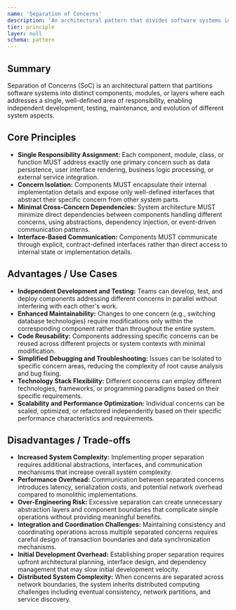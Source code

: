 ```yaml
---
name: 'Separation of Concerns'
description: 'An architectural pattern that divides software systems into distinct components where each component addresses a single, well-defined responsibility or concern.'
tier: principle
layer: null
schema: pattern
---
```


## Summary

Separation of Concerns (SoC) is an architectural pattern that partitions software systems into distinct components, modules, or layers where each addresses a single, well-defined area of responsibility, enabling independent development, testing, maintenance, and evolution of different system aspects.

## Core Principles

- **Single Responsibility Assignment:** Each component, module, class, or function MUST address exactly one primary concern such as data persistence, user interface rendering, business logic processing, or external service integration.
- **Concern Isolation:** Components MUST encapsulate their internal implementation details and expose only well-defined interfaces that abstract their specific concern from other system parts.
- **Minimal Cross-Concern Dependencies:** System architecture MUST minimize direct dependencies between components handling different concerns, using abstractions, dependency injection, or event-driven communication patterns.
- **Interface-Based Communication:** Components MUST communicate through explicit, contract-defined interfaces rather than direct access to internal state or implementation details.

## Advantages / Use Cases

- **Independent Development and Testing:** Teams can develop, test, and deploy components addressing different concerns in parallel without interfering with each other's work.
- **Enhanced Maintainability:** Changes to one concern (e.g., switching database technologies) require modifications only within the corresponding component rather than throughout the entire system.
- **Code Reusability:** Components addressing specific concerns can be reused across different projects or system contexts with minimal modification.
- **Simplified Debugging and Troubleshooting:** Issues can be isolated to specific concern areas, reducing the complexity of root cause analysis and bug fixing.
- **Technology Stack Flexibility:** Different concerns can employ different technologies, frameworks, or programming paradigms based on their specific requirements.
- **Scalability and Performance Optimization:** Individual concerns can be scaled, optimized, or refactored independently based on their specific performance characteristics and requirements.

## Disadvantages / Trade-offs

- **Increased System Complexity:** Implementing proper separation requires additional abstractions, interfaces, and communication mechanisms that increase overall system complexity.
- **Performance Overhead:** Communication between separated concerns introduces latency, serialization costs, and potential network overhead compared to monolithic implementations.
- **Over-Engineering Risk:** Excessive separation can create unnecessary abstraction layers and component boundaries that complicate simple operations without providing meaningful benefits.
- **Integration and Coordination Challenges:** Maintaining consistency and coordinating operations across multiple separated concerns requires careful design of transaction boundaries and data synchronization mechanisms.
- **Initial Development Overhead:** Establishing proper separation requires upfront architectural planning, interface design, and dependency management that may slow initial development velocity.
- **Distributed System Complexity:** When concerns are separated across network boundaries, the system inherits distributed computing challenges including eventual consistency, network partitions, and service discovery.
